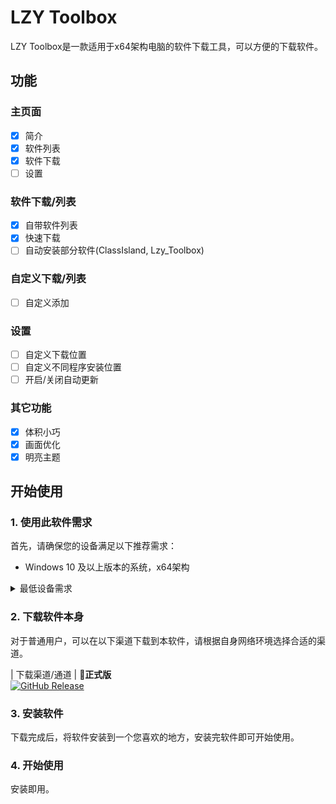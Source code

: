 # LZY Toolbox

LZY Toolbox是一款适用于x64架构电脑的软件下载工具，可以方便的下载软件。

## 功能
### 主页面
- [X] 简介
- [X] 软件列表
- [X] 软件下载
- [ ] 设置
### 软件下载/列表
- [X] 自带软件列表
- [X] 快速下载
- [ ] 自动安装部分软件(ClassIsland, Lzy_Toolbox)
### 自定义下载/列表
- [ ] 自定义添加
### 设置
- [ ] 自定义下载位置
- [ ] 自定义不同程序安装位置
- [ ] 开启/关闭自动更新
### 其它功能
- [X] 体积小巧
- [X] 画面优化
- [X] 明亮主题

## 开始使用

### 1. 使用此软件需求

首先，请确保您的设备满足以下推荐需求：
- Windows 10 及以上版本的系统，x64架构

<details>
<summary>最低设备需求</summary>

Lzy Toolbox 理论上可以在以下的系统环境中运行：

- Windows 7 及以上版本系统，x64架构

**注意：在这些系统上运行 Lzy Toolbox 可能会出现下载不稳定的情况。**

> ⚠️**不建议在 Windows 10 以下的系统运行本应用。**

</details>

### 2. 下载软件本身

对于普通用户，可以在以下渠道下载到本软件，请根据自身网络环境选择合适的渠道。

| 下载渠道/通道 | **🚀正式版** <br/>[![GitHub Release](https://img.shields.io/github/v/release/lzy98276/LZY-Toolbox?style=flat-square&logo=GitHub&color=%233fb950)](https://github.com/lzy98276/LZY-Toolbox/releases/latest)

### 3. 安装软件

下载完成后，将软件安装到一个您喜欢的地方，安装完软件即可开始使用。

### 4. 开始使用

安装即用。
